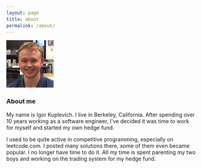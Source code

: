 ```yaml
---
layout: page
title: about
permalink: /about/
---
```

![Igor Kuplevich][me]

### About me

My name is Igor Kuplevich. I live in Berkeley, California. After spending over 10 years working as a software engineer,
I've decided it was time to work for myself and started my own hedge fund.  

I used to be quite active in competitive programming, especially on leetcode.com. I posted many solutions there, 
some of them even became popular. I no longer have time to do it. All my time is spent parenting my two boys and working on the trading
system for my hedge fund.

[me]: /images/me.jpg  "Igor Kuplevich"